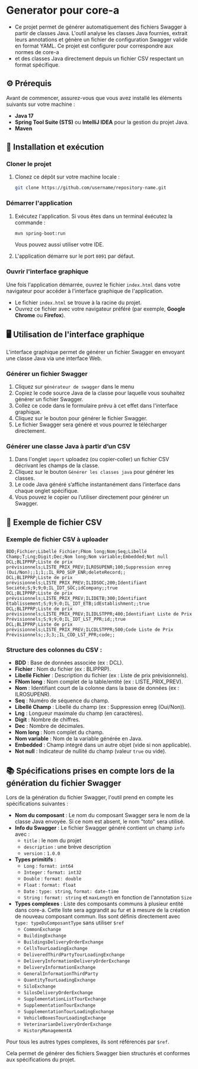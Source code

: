 # Generator pour core-a

- Ce projet permet de générer automatiquement des fichiers Swagger à partir de classes Java. L'outil analyse les classes Java fournies, extrait leurs annotations et génère un fichier de configuration Swagger valide en format YAML. Ce projet est configurer pour correspondre aux normes de core-a
- et des classes Java directement depuis un fichier CSV respectant un format spécifique.

## ⚙️ Prérequis

Avant de commencer, assurez-vous que vous avez installé les éléments suivants sur votre machine :

- **Java 17**
- **Spring Tool Suite (STS)** ou **IntelliJ IDEA** pour la gestion du projet Java.
- **Maven** 

## 🚀 Installation et exécution

### Cloner le projet

1. Clonez ce dépôt sur votre machine locale :

    ```bash
    git clone https://github.com/username/repository-name.git
    ```

### Démarrer l'application

1. Exécutez l'application. Si vous êtes dans un terminal éxécutez la commande :
    ```bash
    mvn spring-boot:run
    ```
   Vous pouvez aussi utiliser votre IDE.

3. L'application démarre sur le port `8091` par défaut.

### Ouvrir l'interface graphique

Une fois l'application démarrée, ouvrez le fichier `index.html` dans votre navigateur pour accéder à l'interface graphique de l'application.

- Le fichier `index.html` se trouve à la racine du projet.
- Ouvrez ce fichier avec votre navigateur préféré (par exemple, **Google Chrome** ou **Firefox**).

## 🖥️ Utilisation de l'interface graphique

L'interface graphique permet de générer un fichier Swagger en envoyant une classe Java via une interface Web.

### Générer un fichier Swagger

1. Cliquez sur `générateur de swagger` dans le menu
2. Copiez le code source Java de la classe pour laquelle vous souhaitez générer un fichier Swagger.
3. Collez ce code dans le formulaire prévu à cet effet dans l'interface graphique.
4. Cliquez sur le bouton pour générer le fichier Swagger.
5. Le fichier Swagger sera généré et vous pourrez le télécharger directement.

### Générer une classe Java à partir d’un CSV

1. Dans l'onglet `import` uploadez (ou copier-coller) un fichier CSV décrivant les champs de la classe.
2. Cliquez sur le bouton `Générer les classes java` pour générer les classes.
2. Le code Java généré s’affiche instantanément dans l’interface dans chaque onglet spécifique.
3. Vous pouvez le copier ou l’utiliser directement pour générer un Swagger.

## 📄 Exemple de fichier CSV

### Exemple de fichier CSV à uploader

```csv
BDD;Fichier;Libellé Fichier;FNom long;Nom;Seq;Libellé Champ;T;Lng;Digit;Dec;Nom long;Nom variable;Embedded;Not null
DCL;BLIPPRP;Liste de prix prévisionnels;LISTE_PRIX_PREV;ILROSUPENR;100;Suppression enreg (Oui/Non);;1;1;;IL_RPO_SUP_ENR;deleteRecord;;
DCL;BLIPPRP;Liste de prix prévisionnels;LISTE_PRIX_PREV;ILIDSOC;200;Identifiant Société;S;9;9;0;IL_IDT_SOC;idCompany;;true
DCL;BLIPPRP;Liste de prix prévisionnels;LISTE_PRIX_PREV;ILIDETB;300;Identifiant Etablissement;S;9;9;0;IL_IDT_ETB;idEstablishment;;true
DCL;BLIPPRP;Liste de prix prévisionnels;LISTE_PRIX_PREV;ILIDLSTPPR;400;Identifiant Liste de Prix Prévisionnels;S;9;9;0;IL_IDT_LST_PPR;id;;true
DCL;BLIPPRP;Liste de prix prévisionnels;LISTE_PRIX_PREV;ILCDLSTPPR;500;Code Liste de Prix Prévisionnels;;3;3;;IL_COD_LST_PPR;code;; 
```
### Structure des colonnes du CSV :

- **BDD** : Base de données associée (ex : DCL).
- **Fichier** : Nom du fichier (ex : BLIPPRP).
- **Libellé Fichier** : Description du fichier (ex : Liste de prix prévisionnels).
- **FNom long** : Nom complet de la table/entité (ex : LISTE_PRIX_PREV).
- **Nom** : Identifiant court de la colonne dans la base de données (ex : ILROSUPENR).
- **Seq** : Numéro de séquence du champ.
- **Libellé Champ** : Libellé du champ (ex : Suppression enreg (Oui/Non)).
- **Lng** : Longueur maximale du champ (en caractères).
- **Digit** : Nombre de chiffres.
- **Dec** : Nombre de décimales.
- **Nom long** : Nom complet du champ.
- **Nom variable** : Nom de la variable générée en Java.
- **Embedded** : Champ intégré dans un autre objet (vide si non applicable).
- **Not null** : Indicateur de nullité du champ (valeur `true` ou vide).

## 📚 Spécifications prises en compte lors de la génération du fichier Swagger

Lors de la génération du fichier Swagger, l'outil prend en compte les spécifications suivantes :

- **Nom du composant** : Le nom du composant Swagger sera le nom de la classe Java envoyée. Si ce nom est absent, le nom "toto" sera utilisé.
- **Info du Swagger** : Le fichier Swagger généré contient un champ `info` avec :
  - `title` : le nom du projet
  - `description` : une brève description
  - `version` : `1.0.0`
- **Types primitifs** :
  - `Long` : `format: int64`
  - `Integer` : `format: int32`
  - `Double` : `format: double`
  - `Float` : `format: float`
  - `Date` : `type: string`, `format: date-time`
  - `String` : `format: string` et  `maxLength` en fonction de l'annotation `Size`
- **Types complexes** :
  Liste des composants communs à plusieur entité dans core-a. Cette liste sera aggrandit au fur et à mesure de la création de nouveau composant commun. Ilss sont définis directement avec `type: typeDuComposantType` sans utiliser `$ref` 
    - `CommonExchange`
    - `BuildingExchange`
    - `BuildingsDeliveryOrderExchange`
    - `CellsTourLoadingExchange`
    - `DeliveredThirdPartyTourLoadingExchange`
    - `DeliveryInformationDeliveryOrderExchange`
    - `DeliveryInformationExchange`
    - `GeneralInformationThirdParty`
    - `QuantityTourLoadingExchange`
    - `SiloExchange`
    - `SilosDeliveryOrderExchange`
    - `SupplementationListTourExchange`
    - `SupplementationTourExchange`
    - `SupplementationTourLoadingExchange`
    - `VehicleBoxesTourLoadingExchange`
    - `VeterinarianDeliveryOrderExchange`
    - `HistoryManagementA`
   
Pour tous les autres types complexes, ils sont référencés par `$ref`.

Cela permet de générer des fichiers Swagger bien structurés et conformes aux spécifications du projet.
